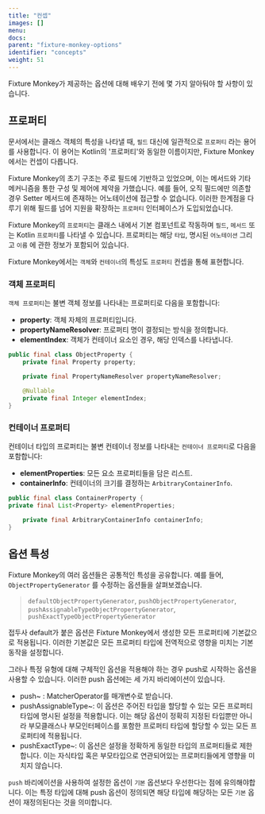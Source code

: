 ```yaml
---
title: "컨셉"
images: []
menu:
docs:
parent: "fixture-monkey-options"
identifier: "concepts"
weight: 51
---
```


Fixture Monkey가 제공하는 옵션에 대해 배우기 전에 몇 가지 알아둬야 할 사항이 있습니다.

## 프로퍼티

문서에서는 클래스 객체의 특성을 나타낼 때, `필드` 대신에 일관적으로 `프로퍼티` 라는 용어를 사용합니다.
이 용어는 Kotlin의 '프로퍼티'와 동일한 이름이지만, Fixture Monkey에서는 컨셉이 다릅니다.

Fixture Monkey의 초기 구조는 주로 필드에 기반하고 있었으며, 이는 메서드와 기타 메커니즘을 통한 구성 및 제어에 제약을 가했습니다.
예를 들어, 오직 필드에만 의존할 경우 Setter 메서드에 존재하는 어노테이션에 접근할 수 없습니다.
이러한 한계점을 다루기 위해 필드를 넘어 지원을 확장하는 `프로퍼티` 인터페이스가 도입되었습니다.

Fixture Monkey의 `프로퍼티`는 클래스 내에서 기본 컴포넌트로 작동하며 `필드`, `메서드` 또는 Kotlin `프로퍼티`를 나타낼 수 있습니다.
프로퍼티는 해당 `타입`, 명시된 `어노테이션` 그리고 `이름` 에 관한 정보가 포함되어 있습니다.

Fixture Monkey에서는 `객체`와 `컨테이너`의 특성도 `프로퍼티` 컨셉을 통해 표현합니다.

### 객체 프로퍼티

`객체 프로퍼티`는 불변 객체 정보를 나타내는 프로퍼티로 다음을 포함합니다:

- **property**: 객체 자체의 프로퍼티입니다.
- **propertyNameResolver**: 프로퍼티 명이 결정되는 방식을 정의합니다.
- **elementIndex**: 객체가 컨테이너 요소인 경우, 해당 인덱스를 나타냅니다.

```java
public final class ObjectProperty {
    private final Property property;

    private final PropertyNameResolver propertyNameResolver;
	
    @Nullable
    private final Integer elementIndex;
}
```

### 컨테이너 프로퍼티

컨테이너 타입의 프로퍼티는 불변 컨테이너 정보를 나타내는 `컨테이너 프로퍼티`로 다음을 포함합니다:

- **elementProperties**: 모든 요소 프로퍼티들을 담은 리스트.
- **containerInfo**: 컨테이너의 크기를 결정하는 `ArbitraryContainerInfo`.

```java
public final class ContainerProperty {
private final List<Property> elementProperties;

    private final ArbitraryContainerInfo containerInfo;
}
```

## 옵션 특성

Fixture Monkey의 여러 옵션들은 공통적인 특성을 공유합니다.
예를 들어, `ObjectPropertyGenerator` 를 수정하는 옵션들을 살펴보겠습니다.

> `defaultObjectPropertyGenerator`, `pushObjectPropertyGenerator`, `pushAssignableTypeObjectPropertyGenerator`, `pushExactTypeObjectPropertyGenerator`

접두사 default가 붙은 옵션은 Fixture Monkey에서 생성한 모든 프로퍼티에 기본값으로 적용됩니다.
이러한 기본값은 모든 프로퍼티 타입에 전역적으로 영향을 미치는 기본 동작을 설정합니다.

그러나 특정 유형에 대해 구체적인 옵션을 적용해야 하는 경우 push로 시작하는 옵션을 사용할 수 있습니다.
이러한 push 옵션에는 세 가지 바리에이션이 있습니다.

- push~ : MatcherOperator를 매개변수로 받습니다.
- pushAssignableType~: 이 옵션은 주어진 타입을 할당할 수 있는 모든 프로퍼티 타입에 명시된 설정을 적용합니다.
  이는 해당 옵션이 정확히 지정된 타입뿐만 아니라 부모클래스나 부모인터페이스를 포함한 프로퍼티 타입에 할당할 수 있는 모든 프로퍼티에 적용됩니다.
- pushExactType~: 이 옵션은 설정을 정확하게 동일한 타입의 프로퍼티들로 제한합니다.
  이는 자식타입 혹은 부모타입으로 연관되어있는 프로퍼티들에게 영향을 미치지 않습니다.

`push` 바리에이션을 사용하여 설정한 옵션이 `기본` 옵션보다 우선한다는 점에 유의해야합니다.
이는 특정 타입에 대해 push 옵션이 정의되면 해당 타입에 해당하는 모든 `기본` 옵션이 재정의된다는 것을 의미합니다.
